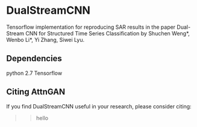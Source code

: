 # DualStreamCNN
Tensorflow implementation for reproducing SAR results in the paper Dual-Stream CNN for Structured Time Series Classification by Shuchen Weng*, Wenbo Li*, Yi Zhang, Siwei Lyu.

## Dependencies
python 2.7
Tensorflow

## Citing AttnGAN
If you find DualStreamCNN useful in your research, please consider citing:

>> hello
